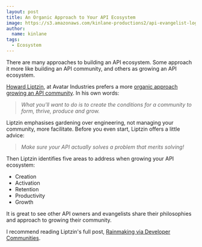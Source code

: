 ```yaml
---
layout: post
title: An Organic Approach to Your API Ecosystem
image: https://s3.amazonaws.com/kinlane-productions2/api-evangelist-logos/api-evangelist-butterfly-vertical.png
author:
  name: kinlane
tags:
  - Ecosystem
---
```

There are many approaches to building an API ecosystem. Some approach it more like building an API community, and others as growing an API ecosystem.

[Howard Liptzin](http://twitter.com/howardliptzin# "Howard Liptzin"), at Avatar Industries prefers a more [organic approach growing an API community](http://www.luna-park.com/blog/2011/02/28/developer-communities/ "organic approach to growing an API community"). In his own words:

> _What you'll want to do is to create the conditions for a community to form, thrive, produce and grow._

Liptzin emphasises gardening over engineering, not managing your community, more facilitate. Before you even start, Liptzin offers a little advice:

> _Make sure your API actually solves a problem that merits solving!_

Then Liptzin identifies five areas to address when growing your API ecosystem:

*   Creation
*   Activation
*   Retention
*   Productivity
*   Growth

It is great to see other API owners and evangelists share their philosophies and approach to growing their community.

I recommend reading Liptzin's full post, [Rainmaking via Developer Communities](http://www.luna-park.com/blog/2011/02/28/developer-communities/ "Rainmaking via Developer Communities").